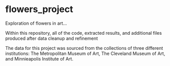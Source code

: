 # flowers_project

Exploration of flowers in art...

Within this repository, all of the code, extracted results, and additional files produced after data cleanup and refinement


The data for this project was sourced from the collections of three different institutions: The Metropolitan Museum of Art, The Cleveland Museum of Art, and Minnieapolis Institute of Art. 